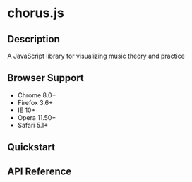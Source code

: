 # chorus.js

## Description
A JavaScript library for visualizing music theory and practice

## Browser Support
* Chrome 8.0+
* Firefox 3.6+
* IE 10+
* Opera 11.50+
* Safari 5.1+

## Quickstart

## API Reference
